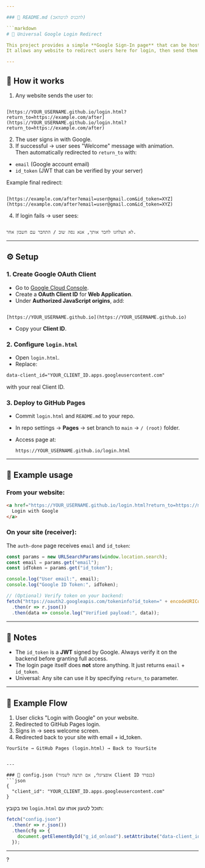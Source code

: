 ```yaml
---

### 📄 README.md (להכניס לגיטהאב)

```markdown
# 🔑 Universal Google Login Redirect

This project provides a simple **Google Sign-In page** that can be hosted on **GitHub Pages**.  
It allows any website to redirect users here for login, then send them back with their **Google email** and **ID token**.

---
```


## 🚀 How it works

1. Any website sends the user to:
```

[https://YOUR_USERNAME.github.io/login.html?return_to=https://example.com/after](https://YOUR_USERNAME.github.io/login.html?return_to=https://example.com/after)

```
2. The user signs in with Google.  
3. If successful → user sees "Welcome" message with animation.  
Then automatically redirected to `return_to` with:
- `email` (Google account email)
- `id_token` (JWT that can be verified by your server)

Example final redirect:
```

[https://example.com/after?email=user@gmail.com&id_token=XYZ](https://example.com/after?email=user@gmail.com&id_token=XYZ)

```

4. If login fails → user sees:
```

לא הצלחנו לחבר אותך, אנא נסה שוב / התחבר עם חשבון אחר.

```

---

## ⚙️ Setup

### 1. Create Google OAuth Client
- Go to [Google Cloud Console](https://console.cloud.google.com/apis/credentials).
- Create a **OAuth Client ID** for **Web Application**.
- Under **Authorized JavaScript origins**, add:
```

[https://YOUR_USERNAME.github.io](https://YOUR_USERNAME.github.io)

````
- Copy your **Client ID**.

### 2. Configure `login.html`
- Open `login.html`.
- Replace:
```html
data-client_id="YOUR_CLIENT_ID.apps.googleusercontent.com"
````

with your real Client ID.

### 3. Deploy to GitHub Pages

* Commit `login.html` and `README.md` to your repo.
* In repo settings → **Pages** → set branch to `main` → `/ (root)` folder.
* Access page at:

  ```
  https://YOUR_USERNAME.github.io/login.html
  ```

---

## 📄 Example usage

### From your website:

```html
<a href="https://YOUR_USERNAME.github.io/login.html?return_to=https://mysite.com/auth-done">
  Login with Google
</a>
```

### On your site (receiver):

The `auth-done` page receives `email` and `id_token`:

```js
const params = new URLSearchParams(window.location.search);
const email = params.get("email");
const idToken = params.get("id_token");

console.log("User email:", email);
console.log("Google ID Token:", idToken);

// (Optional) Verify token on your backend:
fetch("https://oauth2.googleapis.com/tokeninfo?id_token=" + encodeURIComponent(idToken))
  .then(r => r.json())
  .then(data => console.log("Verified payload:", data));
```

---

## 📝 Notes

* The `id_token` is a **JWT** signed by Google.
  Always verify it on the backend before granting full access.
* The login page itself does **not** store anything. It just returns `email` + `id_token`.
* Universal: Any site can use it by specifying `return_to` parameter.

---

## 🔄 Example Flow

1. User clicks "Login with Google" on your website.
2. Redirected to GitHub Pages login.
3. Signs in → sees welcome screen.
4. Redirected back to your site with email + id_token.

```
YourSite → GitHub Pages (login.html) → Back to YourSite
```

````

---

### 📄 config.json (אופציונלי, אם תרצה לשמור Client ID בנפרד)
```json
{
  "client_id": "YOUR_CLIENT_ID.apps.googleusercontent.com"
}
````

ואז בקובץ `login.html` תוכל לטעון אותו עם:

```js
fetch("config.json")
  .then(r => r.json())
  .then(cfg => {
    document.getElementById("g_id_onload").setAttribute("data-client_id", cfg.client_id);
  });
```

---
?
